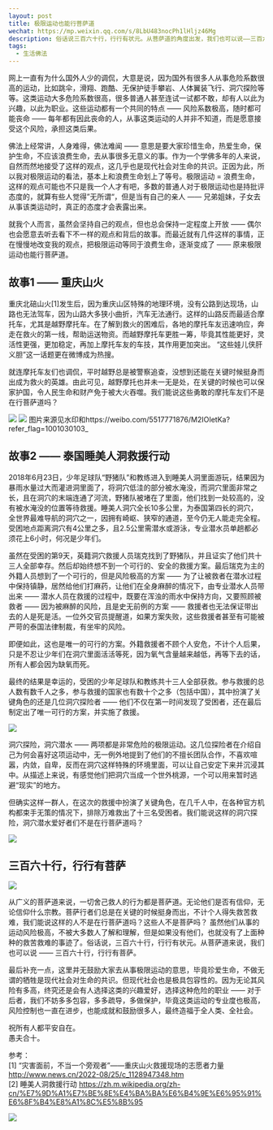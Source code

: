 ```yaml
---
layout: post
title: 极限运动也能行菩萨道
wechat: https://mp.weixin.qq.com/s/8LbU483nocPh1lHljz46Mg
description: 俗话说三百六十行，行行有状元。从菩萨道的角度出发，我们也可以说——三百六十行，行行有菩萨。极限运动风险极大，却也可以是菩萨道，利人利己，利国利民。
tags:
  - 生活佛法
---
```


网上一直有为什么国外人少的调侃，大意是说，因为国外有很多人从事危险系数很高的运动，比如跳伞，滑翔、跑酷、无保护徒手攀岩、人体翼装飞行、洞穴探险等等。这类运动大多危险系数很高，很多普通人甚至连试一试都不敢，却有人以此为兴趣，以此为职业。这些运动都有一个共同的特点 —— 风险系数极高，随时都可能丧命 —— 每年都有因此丧命的人，从事这类运动的人并非不知道，而是愿意接受这个风险，承担这类后果。

佛法上经常讲，人身难得，佛法难闻 —— 意思是要大家珍惜生命，热爱生命，保护生命，不应该浪费生命，去从事很多无意义的事。作为一个学佛多年的人来说，自然而然地接受了这样的观点，这几乎也是现代社会对生命的共识。正因为此，所以我对极限运动的看法，基本上和浪费生命划上了等号。极限运动 = 浪费生命，这样的观点可能也不只是我一个人才有吧，多数的普通人对于极限运动也是持批评态度的，就算有些人觉得”无所谓“，但是当有自己的亲人 —— 兄弟姐妹，子女去从事该类运动时，真正的态度才会表露出来。

就我个人而言，虽然会坚持自己的观点，但也总会保持一定程度上开放 —— 偶尔也会愿意去听去看下不一样的观点和背后的故事。而最近就有几件这样的事情，正在慢慢地改变我的观点，把极限运动等同于浪费生命，逐渐变成了 —— 原来极限运动也能行菩萨道。

## 故事1 —— 重庆山火

重庆北碚山火[1]发生后，因为重庆山区特殊的地理环境，没有公路到达现场，山路也无法驾车，因为山路大多狭小曲折，汽车无法通行。这样的山路反而最适合摩托车，尤其是越野摩托车。在了解到救火的困难后，各地的摩托车友迅速响应，奔走在救火的第一线，帮助运送物资。而越野摩托车更胜一筹，毕竟其性能更好，灵活性更强，更加稳定，再加上摩托车友的车技，其作用更加突出。 “这些娃儿侠肝义胆”这一话题更在微博成为热搜。

就连摩托车友们也调侃，平时越野总是被警察追查，没想到还能在关键时候挺身而出成为救火的英雄。由此可见，越野摩托也并未一无是处，在关键的时候也可以保家护国，令人民生命和财产免于被大火吞噬。我们能说这些勇敢的摩托车友们不是在行菩萨道吗？

![](../images/chongqing.jpg)
![](../images/chongqing-fire.jpg)
图片来源见水印和https://weibo.com/5517771876/M2IOIetKa?refer_flag=1001030103_

## 故事2 —— 泰国睡美人洞救援行动

2018年6月23日，少年足球队“野猪队”和教练进入到睡美人洞里面游玩，结果因为暴雨水量过大而灌进洞里面了，将洞穴低洼的部分被水淹没，而洞穴里面非常之长，且在洞穴的末端连通了河流，野猪队被堵在了里面，他们找到一处较高的，没有被水淹没的位置等待救援。睡美人洞穴全长10多公里，为泰国第四长的洞穴，全世界最难导航的洞穴之一，因拥有崎岖、狭窄的通道，至今仍无人能走完全程。
受困地点距离洞穴有4公里之多，且2.5公里需潜水或游泳，专业潜水员单趟都必须花上6小时，何况是少年们。

虽然在受困的第9天，英籍洞穴救援人员瑞克找到了野猪队，并且证实了他们共十三人全部幸存。然后却始终想不到一个可行的、安全的救援方案。最后瑞克为主的外籍人员想到了一个可行的，但是风险极高的方案 —— 为了让被救者在潜水过程中保持镇静，居然给他们打麻药，让他们在全身麻醉的情况下，由专业潜水人员带出来 —— 潜水人员在救援的过程中，既要在浑浊的雨水中保持方向，又要照顾被救者 —— 因为被麻醉的风险，且是史无前例的方案 —— 救援者也无法保证带出去的人是死是活。一位外交官员提醒道，如果方案失败，这些救援者甚至有可能被严苛的泰国法律制裁，有坐牢的风险。

即便如此，这也是唯一的可行的方案。外籍救援者不顾个人安危，不计个人后果，只是不忍让少年们在洞穴里面活活等死，因为氧气含量越来越低，再等下去的话，所有人都会因为缺氧而死。

最终的结果是幸运的，受困的少年足球队和教练共十三人全部获救。参与救援的总人数有数千人之多，参与救援的国家也有数十个之多（包括中国），其中扮演了关键角色的还是几位洞穴探险者 —— 他们不仅在第一时间发现了受困者，还在最后制定出了唯一可行的方案，并实施了救援。

![](../images/thai-1.png)

洞穴探险，洞穴潜水 —— 两项都是非常危险的极限运动。这几位探险者在介绍自己为何会喜好这项运动中，无一例外地提到了他们的不擅长团队合作，不喜欢喧嚣，内敛，自卑，反而在洞穴这样特殊的环境里面，可以让自己安定下来并沉浸其中。从描述上来说，有感觉他们把洞穴当成一个世外桃源，一个可以用来暂时逃避“现实”的地方。

但确实这样一群人，在这次的救援中扮演了关键角色，在几千人中，在各种官方机构都束手无策的情况下，排除万难救出了十三名受困者。我们能说这样的洞穴探险，洞穴潜水爱好者们不是在行菩萨道吗？

![](../images/thai-2.png)

## 三百六十行，行行有菩萨

![](../images/360-jobs.jpg)

从广义的菩萨道来说，一切舍己救人的行为都是菩萨道。无论他们是否有信仰，无论信仰什么宗教。菩萨行者们总是在关键的时候挺身而出，不计个人得失救苦救难，我们能说这样的人不是在行菩萨道吗？这些人不是菩萨吗？ 虽然他们从事的运动风险极高，不被大多数人了解和理解，但是如果没有他们，也就没有了上面种种的救苦救难的事迹了。俗话说，三百六十行，行行有状元。从菩萨道来说，我们也可以说 —— 三百六十行，行行有菩萨。

最后补充一点，这里并无鼓励大家去从事极限运动的意思，毕竟珍爱生命，不做无谓的牺牲是现代社会对生命的共识。但现代社会也是极具包容性的。因为无论其风险有多高，终究还是会有人选择这类的兴趣爱好，选择这种危险的职业 —— 对于后者，我们不妨多多包容，多多疏导，多做保护，毕竟这类运动的专业度也极高，风险控制也一直在进步，也能成就和鼓励很多人，最终造福于全人类、全社会。

祝所有人都平安自在。<br>
愚夫合十。

参考：<br>
[1] “灾害面前，不当一个旁观者”——重庆山火救援现场的志愿者力量 http://www.news.cn/2022-08/25/c_1128947348.htm <br>
[2] 睡美人洞救援行动 https://zh.m.wikipedia.org/zh-cn/%E7%9D%A1%E7%BE%8E%E4%BA%BA%E6%B4%9E%E6%95%91%E6%8F%B4%E8%A1%8C%E5%8B%95 

![](../images/signature.png)

